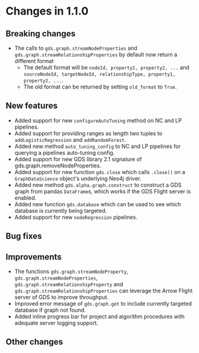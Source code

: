 # Changes in 1.1.0


## Breaking changes

* The calls to `gds.graph.streamNodeProperties` and `gds.graph.streamRelationshipProperties` by default now return a different format
  * The default format will be `nodeId, property1, property2, ...` and `sourceNodeId, targetNodeId, relationshipType, property1, property2, ...`.
  * The old format can be returned by setting `old_format`  to `True`.
  

## New features

* Added support for new `configureAutoTuning` method on NC and LP pipelines.
* Added support for providing ranges as length two tuples to `addLogisticRegression` and `addRandomForest`.
* Added new method `auto_tuning_config` to NC and LP pipelines for querying a pipelines auto-tuning config.
* Added support for new GDS library 2.1 signature of gds.graph.removeNodeProperties.
* Added support for new function `gds.close` which calls `.close()` on a `GraphDataScience` object's underlying Neo4j driver.
* Added new method `gds.alpha.graph.construct` to construct a GDS graph from pandas `DataFrame`s, which works if the GDS Flight server is enabled.
* Added new function `gds.database` which can be used to see which database is currently being targeted.
* Added support for new `nodeRegression` pipelines.


## Bug fixes


## Improvements

* The functions `gds.graph.streamNodeProperty`, `gds.graph.streamNodeProperties`, `gds.graph.streamRelationshipProperty` and `gds.graph.streamRelationshipProperties` can leverage the Arrow Flight server of GDS to improve throughput.
* Improved error message of `gds.graph.get` to include currently targeted database if graph not found.
* Added inline progress bar for project and algorithm procedures with adequate server logging support.


## Other changes
